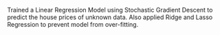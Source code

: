 Trained a Linear Regression Model using Stochastic Gradient Descent to predict the house prices of
unknown data. Also applied Ridge and Lasso Regression to prevent model from over-fitting.
